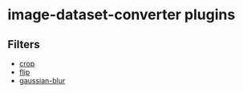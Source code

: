 # image-dataset-converter plugins
## Filters
* [crop](crop.md)
* [flip](flip.md)
* [gaussian-blur](gaussian-blur.md)
